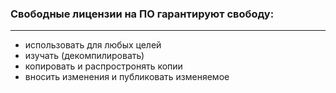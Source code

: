### Свободные лицензии на ПО гарантируют свободу:
---
- использовать для любых целей <!-- .element: class="fragment" data-fragment-index="1" -->
- изучать (декомпилировать) <!-- .element: class="fragment" data-fragment-index="2" -->
- копировать и распростронять копии <!-- .element: class="fragment" data-fragment-index="3" -->
- вносить изменения и публиковать изменяемое <!-- .element: class="fragment" data-fragment-index="4" -->